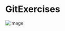 # GitExercises

![image](https://res.cloudinary.com/de2zzt0xq/image/upload/v1607195840/%D0%A1%D0%BD%D0%B8%D0%BC%D0%BE%D0%BA_exii48.png)
